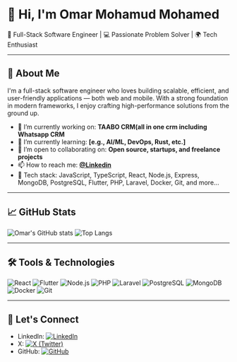 # 👋 Hi, I'm Omar Mohamud Mohamed

🎯 Full-Stack Software Engineer | 💻 Passionate Problem Solver | 🌍 Tech Enthusiast

---

## 🧠 About Me

I'm a full-stack software engineer who loves building scalable, efficient, and user-friendly applications — both web and mobile. With a strong foundation in modern frameworks, I enjoy crafting high-performance solutions from the ground up.

- 🔭 I’m currently working on: **TAABO CRM(all in one crm including Whatsapp CRM**
- 🌱 I’m currently learning: **[e.g., AI/ML, DevOps, Rust, etc.]**
- 👯 I’m open to collaborating on: **Open source, startups, and freelance projects**
- 📫 How to reach me: **[@Linkedin](https://www.linkedin.com/in/codewithzaki/)**
- 🧰 Tech stack: JavaScript, TypeScript, React, Node.js, Express, MongoDB, PostgreSQL, Flutter, PHP, Laravel, Docker, Git, and more...

---

## 📈 GitHub Stats

![Omar's GitHub stats](https://github-readme-stats.vercel.app/api?username=CODEwithZAKI2&show_icons=true&theme=radical)
![Top Langs](https://github-readme-stats.vercel.app/api/top-langs/?username=CODEwithZAKI2&layout=compact&theme=radical)

---

## 🛠️ Tools & Technologies

![React](https://img.shields.io/badge/React-20232A?style=for-the-badge&logo=react&logoColor=61DAFB)
![Flutter](https://img.shields.io/badge/Flutter-02569B?style=for-the-badge&logo=flutter&logoColor=white)
![Node.js](https://img.shields.io/badge/Node.js-339933?style=for-the-badge&logo=nodedotjs&logoColor=white)
![PHP](https://img.shields.io/badge/PHP-777BB4?style=for-the-badge&logo=php&logoColor=white)
![Laravel](https://img.shields.io/badge/Laravel-FF2D20?style=for-the-badge&logo=laravel&logoColor=white)
![PostgreSQL](https://img.shields.io/badge/PostgreSQL-316192?style=for-the-badge&logo=postgresql&logoColor=white)
![MongoDB](https://img.shields.io/badge/MongoDB-4EA94B?style=for-the-badge&logo=mongodb&logoColor=white)
![Docker](https://img.shields.io/badge/Docker-2496ED?style=for-the-badge&logo=docker&logoColor=white)
![Git](https://img.shields.io/badge/Git-F05032?style=for-the-badge&logo=git&logoColor=white)

---

## 🧭 Let's Connect

-  LinkedIn: [![LinkedIn](https://img.shields.io/badge/LinkedIn-%230077B5.svg?style=for-the-badge&logo=linkedin&logoColor=white)](https://www.linkedin.com/in/codewithzaki/)
-  X: [![X (Twitter)](https://img.shields.io/badge/X-%23000000.svg?style=for-the-badge&logo=twitter&logoColor=white)](https://x.com/cumarzaki2017)
-  GitHub: [![GitHub](https://img.shields.io/badge/GitHub-%2312100E.svg?style=for-the-badge&logo=github&logoColor=white)](https://github.com/CODEwithZAKI2)
